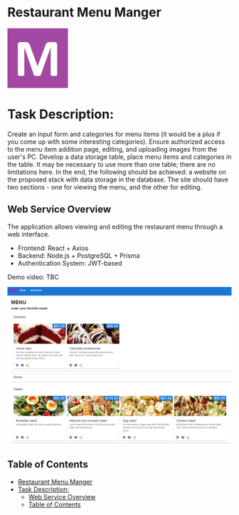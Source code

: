 # Restaurant Menu Manger
![Logo](/docs/menulogo.png)
# Task Description: 

Create an input form and categories for menu items (it would be a plus if you come up with some interesting categories). Ensure authorized access to the menu item addition page, editing, and uploading images from the user's PC.
Develop a data storage table, place menu items and categories in the table. It may be necessary to use more than one table; there are no limitations here.
In the end, the following should be achieved: a website on the proposed stack with data storage in the database. The site should have two sections - one for viewing the menu, and the other for editing.

## Web Service Overview

The application allows viewing and editing the restaurant menu through a web interface.

- Frontend: React + Axios
- Backend: Node.js + PostgreSQL + Prisma
- Authentication System: JWT-based

Demo video: TBC

![Menu](/docs/menuScreen.png)
## Table of Contents

- [Restaurant Menu Manger](#restaurant-menu-manger)
- [Task Description:](#task-description)
  - [Web Service Overview](#web-service-overview)
  - [Table of Contents](#table-of-contents)

